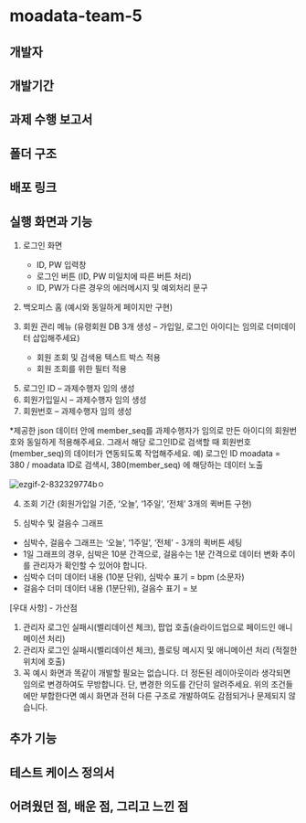 # moadata-team-5

## 개발자

## 개발기간

## 과제 수행 보고서

## 폴더 구조

## 배포 링크

## 실행 화면과 기능

1. 로그인 화면
     - ID, PW 입력창
     - 로그인 버튼 (ID, PW 미일치에 따른 버튼 처리)
     - ID, PW가 다른 경우의 에러메시지 및 예외처리 문구


2. 백오피스 홈 (예시와 동일하게 페이지만 구현)


4. 회원 관리 메뉴 (유령회원 DB 3개 생성 – 가입일, 로그인 아이디는 임의로 더미데이터 삽입해주세요)
     - 회원 조회 및 검색용 텍스트 박스 적용
     - 회원 조회를 위한 필터 적용
5) 로그인 ID – 과제수행자 임의 생성
6) 회원가입일시 – 과제수행자 임의 생성
7) 회원번호 – 과제수행자 임의 생성


*제공한 json 데이터 안에 member_seq를 과제수행자가 임의로 만든 아이디의 회원번호와 동일하게 적용해주세요.
그래서 해당 로그인ID로 검색할 때 회원번호(member_seq)의 데이터가 연동되도록 작업해주세요.
예) 로그인 ID moadata = 380 / moadata ID로 검색시, 380(member_seq) 에 해당하는 데이터 노출 

![ezgif-2-832329774b](https://user-images.githubusercontent.com/64529155/171983985-55b758cd-fbe7-4404-9236-55374e539788.gif)ㅇ

4) 조회 기간 (회원가입일 기준, ‘오늘’, ‘1주일’, ‘전체’ 3개의 퀵버튼 구현)

6) 심박수 및 걸음수 그래프
- 심박수, 걸음수 그래프는 ‘오늘’,  ‘1주일’, ‘전체’ - 3개의 퀵버튼 세팅
- 1일 그래프의 경우, 심박은 10분 간격으로, 걸음수는 1분 간격으로 데이터 변화 추이를 
관리자가 확인할 수 있어야 합니다.
- 심박수 더미 데이터 내용 (10분 단위), 심박수 표기 = bpm (소문자)
- 걸음수 더미 데이터 내용 (1분단위), 걸음수 표기 = 보

[우대 사항] - 가산점
1. 관리자 로그인 실패시(벨리데이션 체크), 팝업 호출(슬라이드업으로 페이드인 애니메이션 처리)
2. 관리자 로그인 실패시(벨리데이션 체크), 플로팅 메시지 및 애니메이션 처리 (적절한 위치에 호출)
3. 꼭 예시 화면과 똑같이 개발할 필요는 없습니다. 더 정돈된 레이아웃이라 생각되면 임의로 변경하여도 무방합니다. 단, 변경한 의도를 간단히 알려주세요. 위의 조건들에만 부합한다면 예시 화면과 전혀 다른 구조로 개발하여도 감점되거나 문제되지 않습니다.


## 추가 기능 


## 테스트 케이스 정의서


## 어려웠던 점, 배운 점, 그리고 느낀 점





